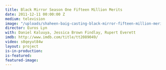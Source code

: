 ```yaml
---
title: Black Mirror Season One Fifteen Million Merits
date: 2011-12-11 00:00:00 Z
medium: television
image: "/uploads/shaheen-baig-casting-black-mirror-fifteen-million-merits.jpg"
director: Euros Lyn
with: Daniel Kaluuya, Jessica Brown Findlay, Rupert Everett
imdb: http://www.imdb.com/title/tt2089049/
video: s0qeyut84w
layout: project
is-in-production: 
is-featured: 
featured-image: 
---
```


